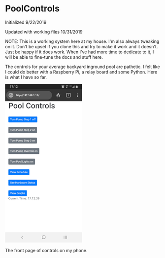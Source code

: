 # PoolControls
Initialized 9/22/2019

Updated with working files 10/31/2019

NOTE: This is a working system here at my house.  I'm also always tweaking on it.  Don't be upset if you clone this and try to make it work and it doesn't.  Just be happy if it does work.  When I've had more time to dedicate to it, I will be able to fine-tune the docs and stuff here.

The controls for your average backyard inground pool are pathetic.  I felt like I could do better with a Raspberry Pi, a relay board and some Python.  Here is what I have so far.

![The front page of controls on my phone.](./Pics/Screenshot_20191031-171240_DuckDuckGo.jpg)


The front page of controls on my phone.
